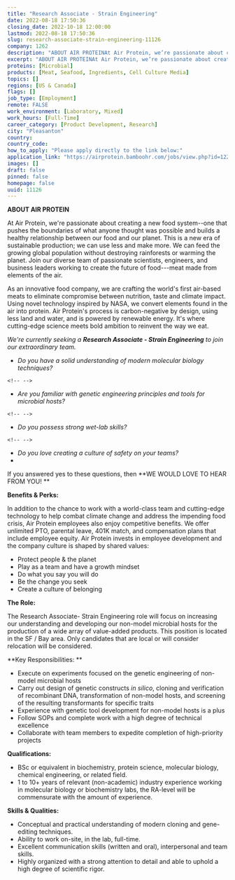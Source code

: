 ```yaml
---
title: "Research Associate - Strain Engineering"
date: 2022-08-18 17:50:36
closing_date: 2022-10-18 12:00:00
lastmod: 2022-08-18 17:50:36
slug: research-associate-strain-engineering-11126
company: 1262
description: "ABOUT AIR PROTEINAt Air Protein, we’re passionate about creating a new food system–one that pushes the boundaries of what anyone thought was possible and builds a healthy relationship between our food and our planet. This is a new era of sustainable production; we can use less and make more. We can feed the growing global population without destroying rainforests or warming the planet. Join our diverse team of passionate scientists, engineers, and business leaders working to create the future of food—meat made from elements of the air."
excerpt: "ABOUT AIR PROTEINAt Air Protein, we’re passionate about creating a new food system–one that pushes the boundaries of what anyone thought was possible and builds a healthy relationship between our food and our planet. This is a new era of sustainable production; we can use less and make more. We can feed the growing global population without destroying rainforests or warming the planet. Join our diverse team of passionate scientists, engineers, and business leaders working to create the future of food—meat made from elements of the air."
proteins: [Microbial]
products: [Meat, Seafood, Ingredients, Cell Culture Media]
topics: []
regions: [US & Canada]
flags: []
job_type: [Employment]
remote: FALSE
work_environment: [Laboratory, Mixed]
work_hours: [Full-Time]
career_category: [Product Development, Research]
city: "Pleasanton"
country: 
country_code: 
how_to_apply: "Please apply directly to the link below:"
application_link: "https://airprotein.bamboohr.com/jobs/view.php?id=122"
images: []
draft: false
pinned: false
homepage: false
uuid: 11126
---
```

**ABOUT AIR PROTEIN**

At Air Protein, we're passionate about creating a new food system--one
that pushes the boundaries of what anyone thought was possible and
builds a healthy relationship between our food and our planet. This is a
new era of sustainable production; we can use less and make more. We can
feed the growing global population without destroying rainforests or
warming the planet. Join our diverse team of passionate scientists,
engineers, and business leaders working to create the future of
food---meat made from elements of the air.

As an innovative food company, we are crafting the world's first
air-based meats to eliminate compromise between nutrition, taste and
climate impact.  Using novel technology inspired by NASA, we convert
elements found in the air into protein. Air Protein's process is
carbon-negative by design, using less land and water, and is powered by
renewable energy. It's where cutting-edge science meets bold ambition to
reinvent the way we eat. 

*We're currently seeking a ****Research Associate - Strain
Engineering**** to join our extraordinary team.*

-   *Do you have a solid understanding of modern molecular biology
    techniques?*

```{=html}
<!-- -->
```
-   *Are you familiar with genetic engineering principles and tools for
    microbial hosts?*

```{=html}
<!-- -->
```
-   *Do you possess strong wet-lab skills?*

```{=html}
<!-- -->
```
-   *Do you love creating a culture of safety on your teams?*
-    

If you answered yes to these questions, then **WE WOULD LOVE TO HEAR
FROM YOU! **

**Benefits & Perks:**

In addition to the chance to work with a world-class team and
cutting-edge technology to help combat climate change and address the
impending food crisis, Air Protein employees also enjoy competitive
benefits. We offer unlimited PTO, parental leave, 401K match, and
compensation plans that include employee equity. Air Protein invests in
employee development and the company culture is shaped by shared values:

-   Protect people & the planet
-   Play as a team and have a growth mindset
-   Do what you say you will do
-   Be the change you seek
-   Create a culture of belonging

**The Role:**

The Research Associate- Strain Engineering role will focus on increasing
our understanding and developing our non-model microbial hosts for the
production of a wide array of value-added products. This position is
located in the SF / Bay area. Only candidates that are local or will
consider relocation will be considered.

**Key Responsibilities: **

-   Execute on experiments focused on the genetic engineering of
    non-model microbial hosts  
-   Carry out design of genetic constructs *in silico*, cloning and
    verification of recombinant DNA, transformation of non-model hosts,
    and screening of the resulting transformants for specific traits
-   Experience with genetic tool development for non-model hosts is a
    plus
-   Follow SOPs and complete work with a high degree of technical
    excellence
-   Collaborate with team members to expedite completion of
    high-priority projects

**Qualifications:**

-   BSc or equivalent in biochemistry, protein science, molecular
    biology, chemical engineering, or related field.
-   1 to 10+ years of relevant (non-academic) industry experience
    working in molecular biology or biochemistry labs, the RA-level will
    be commensurate with the amount of experience.

**Skills & Qualities:**

-   Conceptual and practical understanding of modern cloning and
    gene-editing techniques.
-   Ability to work on-site, in the lab, full-time.
-   Excellent communication skills (written and oral), interpersonal and
    team skills.
-   Highly organized with a strong attention to detail and able to
    uphold a high degree of scientific rigor.
